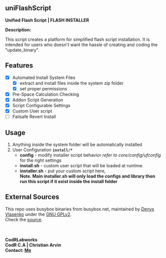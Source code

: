 ## uniFlashScript
**Unified Flash Script | FLASH INSTALLER**

**Description:**

This script creates a platform for simplified
flash script installation. It is intended for
users who doesn't want the hassle of creating
and coding the "update_binary".


## Features
- [x] Automated Install System Files
	* [x] extract and install files inside the system zip folder
	* [x] set proper permissions
- [x] Pre-Space Calculation Checking
- [x] Addon Script Generation
- [x] Script Configurable Settings
- [x] Custom User script
- [ ] Failsafe Revert Install

## Usage

 1. Anything inside the system folder will be automatically installed
 2. User Configuration **`install/*`**
	* **config**       - modify installer script behavior *refer to core/config/ufconfig* for the right settings
	* **install.sh**   - custom user script that will be loaded at runtime.
	* **installer.sh** - put your custom script here, <br />
	**Note. Main installer.sh will only load the configs and library then run this script if it exist inside the install folder**

## External Sources
This repo uses busybox binaries from busybox.net, maintained by [Denys Vlasenko](mailto:vda.linux@googlemail.com) under the [GNU GPLv2](https://busybox.net/license.html).<br> 
Check the [source](https://git.busybox.net/busybox).


<br /> <br />
**CodRLabworks** <br />
**CodR C.A | Christian Arvin** <br/>
**Contact: [Me](mailto:naitsirhc.uriel@gmail.com)**<br />
